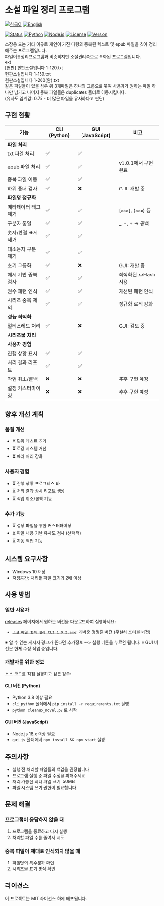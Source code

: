 # 소설 파일 정리 프로그램

[![한국어](https://img.shields.io/badge/언어-한국어-blue.svg)](README.md)
[![English](https://img.shields.io/badge/Language-English-blue.svg)](README_EN.md)

[![Status](https://img.shields.io/badge/상태-개발완료-green)](README.md)
[![Python](https://img.shields.io/badge/Python-3.8+-blue)](https://www.python.org/)
[![Node.js](https://img.shields.io/badge/Node.js-18.x-green)](https://nodejs.org/)
[![License](https://img.shields.io/badge/License-MIT-lightgrey)](LICENSE)
[![Version](https://img.shields.io/badge/Version-1.0.2-blue)](README.md)

소장용 또는 기타 이유로 개인이 가진 다량의 중복된 텍스트 및 epub 파일을 찾아 정리해주는 프로그램입니다.  
파일이름정리프로그램과 비슷하지만 소설관리쪽으로 특화된 프로그램입니다.  
ex)  
[현판] 현판소설입니다 1-120.txt  
현판소설입니다 1-159.txt  
현판소설입니다 1-200(완).txt  
같은 파일들이 있을 경우 위 3개파일은 하나의 그룹으로 묶여 사용자가 원하는 파일 하나만 남기고 나머지 중복 파일들은 duplicates 폴더로 이동시킵니다.  
(유사도 임계값: 0.75 - 더 많은 파일을 유사하다고 판단)

## 구현 현황

| 기능 | CLI (Python) | GUI (JavaScript) | 비고 |
|------|-------------|-----------------|------|
| **파일 처리** |
| txt 파일 처리 | ✅ | ✅ | |
| epub 파일 처리 | ✅ | ✅ | v1.0.1에서 구현 완료 |
| 중복 파일 이동 | ✅ | ✅ | |
| 하위 폴더 검사 | ✅ | ❌ | GUI: 개발 중 |
| **파일명 정규화** |
| 메타데이터 태그 제거 | ✅ | ✅ | [xxx], (xxx) 등 |
| 구분자 통일 | ✅ | ✅ | _, -, + → 공백 |
| 숫자/완결 표시 제거 | ✅ | ✅ | |
| 대소문자 구분 제거 | ✅ | ✅ | |
| 초기 그룹화 | ✅ | ❌ | GUI: 개발 중 |
| 해시 기반 중복 검사 | ✅ | ✅ | 최적화된 xxHash 사용 |
| 권수 패턴 인식 | ✅ | ✅ | 개선된 패턴 인식 |
| 시리즈 중복 제외 | ✅ | ✅ | 정규화 로직 강화 |
| **성능 최적화** |
| 멀티스레드 처리 | ✅ | ❌ | GUI: 검토 중 |
| **시리즈물 처리** |
| **사용자 경험** |
| 진행 상황 표시 | ✅ | ✅ | |
| 처리 결과 리포트 | ✅ | ✅ | |
| 작업 취소/롤백 | ❌ | ❌ | 추후 구현 예정 |
| 설정 커스터마이징 | ❌ | ❌ | 추후 구현 예정 |

## 향후 개선 계획

### 품질 개선
- ⏳ 단위 테스트 추가
- ⏳ 로깅 시스템 개선
- ⏳ 에러 처리 강화

### 사용자 경험
- ⏳ 진행 상황 프로그레스 바
- ⏳ 처리 결과 상세 리포트 생성
- ⏳ 작업 취소/롤백 기능

### 추가 기능
- ⏳ 설정 파일을 통한 커스터마이징
- ⏳ 파일 내용 기반 유사도 검사 (선택적)
- ⏳ 자동 백업 기능

## 시스템 요구사항

- Windows 10 이상
- 저장공간: 처리할 파일 크기의 2배 이상

## 사용 방법

### 일반 사용자
[releases](https://github.com/hye0nwoo/clean_up_novel/releases/latest) 페이지에서 원하는 버전을 다운로드하여 실행하세요:
- [`소설 파일 중복 검사_CLI 1.0.2.exe`](https://github.com/hye0nwoo/clean_up_novel/releases/download/1.0.2/소설.파일.중복.검사_CLI.1.0.2.exe): 가벼운 명령줄 버전 (무설치 포터블 버전)

※ 알 수 없는 게시자 경고가 뜬다면 추가정보 --> 실행 버튼을 누르면 됩니다.
※ GUI 버전은 현재 수정 작업 중입니다.

### 개발자를 위한 정보
소스 코드를 직접 실행하고 싶은 경우:

#### CLI 버전 (Python)
- Python 3.8 이상 필요
- `cli_python` 폴더에서 `pip install -r requirements.txt` 실행
- `python cleanup_novel.py` 로 시작

#### GUI 버전 (JavaScript)
- Node.js 18.x 이상 필요
- `gui_js` 폴더에서 `npm install && npm start` 실행

## 주의사항

- 실행 전 처리할 파일들의 백업을 권장합니다
- 프로그램 실행 중 파일 수정을 피해주세요
- 처리 가능한 최대 파일 크기: 50MB
- 파일 시스템 쓰기 권한이 필요합니다

## 문제 해결

### 프로그램이 응답하지 않을 때
1. 프로그램을 종료하고 다시 실행
2. 처리할 파일 수를 줄여서 시도

### 중복 파일이 제대로 인식되지 않을 때
1. 파일명의 특수문자 확인
2. 시리즈물 표기 방식 확인

## 라이선스

이 프로젝트는 MIT 라이선스 하에 배포됩니다. 
